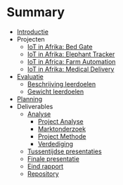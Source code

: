# Summary
* [Introductie](./README.md)
* Projecten
  * [IoT in Afrika: Bed Gate](./projecten/africa_bed_gate.md)
  * [IoT in Afrika: Elephant Tracker](./projecten/africa_elephant_tracker.md)
  * [IoT in Africa: Farm Automation](./projecten/africa_labfarm.md)
  * [IoT in Afrika: Medical Delivery](./projecten/africa_medical_delivery.md)
* [Evaluatie](./evaluatie/evaluatie.md)
  * [Beschrijving leerdoelen](./evaluatie/beschrijving_leerdoelen.md)
  * [Gewicht leerdoelen](./evaluatie/gewicht_leerdoelen.md)
* [Planning](./planning.md)
* Deliverables
  * [Analyse](./deliverables/analyse.md)
    * [Project Analyse](deliverables/analyse/project_analyse.md)
    * [Marktonderzoek](deliverables/analyse/marktonderzoek.md)
    * [Project Methode](deliverables/analyse/project_methode.md)
    * [Verdediging](deliverables/analyse/verdediging.md)
  * [Tussentijdse presentaties](./deliverables/tussentijdse_presentaties.md)
  * [Finale presentatie](./deliverables/finale_presentatie.md)
  * [Eind rapport](./deliverables/eind_rapport.md)
  * [Repository](./deliverables/repo.md)
